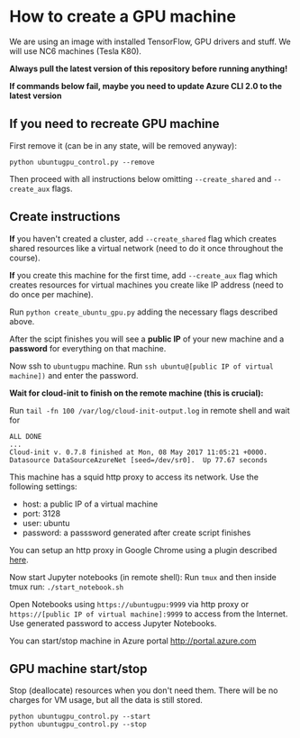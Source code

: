 # How to create a GPU machine

We are using an image with installed TensorFlow, GPU drivers and stuff.
We will use NC6 machines (Tesla K80).

**Always pull the latest version of this repository before running anything!**

**If commands below fail, maybe you need to update Azure CLI 2.0 to the latest version**


## If you need to recreate GPU machine

First remove it (can be in any state, will be removed anyway):
```
python ubuntugpu_control.py --remove
```

Then proceed with all instructions below omitting `--create_shared` and `--create_aux` flags.

## Create instructions

**If** you haven't created a cluster, add `--create_shared` flag which creates shared resources like a virtual network (need to do it once throughout the course).

**If** you create this machine for the first time, add `--create_aux` flag which creates resources for virtual machines you create like IP address (need to do once per machine).

Run `python create_ubuntu_gpu.py` adding the necessary flags described above.

After the scipt finishes you will see a **public IP** of your new machine and a **password** for everything on that machine.

Now ssh to `ubuntugpu` machine. Run `ssh ubuntu@[public IP of virtual machine])` and enter the password.

**Wait for cloud-init to finish on the remote machine (this is crucial):**

Run `tail -fn 100 /var/log/cloud-init-output.log` in remote shell and wait for
```
ALL DONE
...
Cloud-init v. 0.7.8 finished at Mon, 08 May 2017 11:05:21 +0000. Datasource DataSourceAzureNet [seed=/dev/sr0].  Up 77.67 seconds
```

This machine has a squid http proxy to access its network. Use the following settings:
- host: a public IP of a virtual machine
- port: 3128
- user: ubuntu
- password: a passsword generated after create script finishes

You can setup an http proxy in Google Chrome using a plugin described [here](SETUP_PROXY.md).

Now start Jupyter notebooks (in remote shell):
Run `tmux` and then inside tmux run: `./start_notebook.sh`

Open Notebooks using `https://ubuntugpu:9999` via http proxy or `https://[public IP of virtual machine]:9999` to access from the Internet.
Use generated password to access Jupyter Notebooks.

You can start/stop machine in Azure portal http://portal.azure.com

## GPU machine start/stop

Stop (deallocate) resources when you don't need them.
There will be no charges for VM usage, but all the data is still stored.

```
python ubuntugpu_control.py --start
python ubuntugpu_control.py --stop
```
